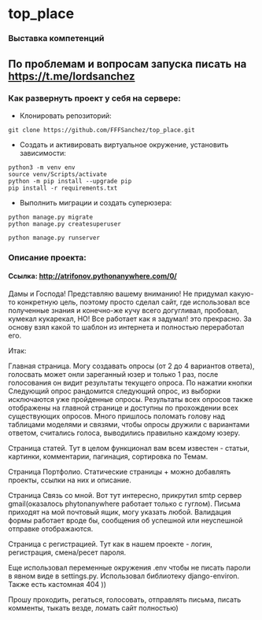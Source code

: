 # top_place
### Выставка компетенций
## По проблемам и вопросам запуска писать на https://t.me/lordsanchez
### Как развернуть проект у себя на сервере:
+ Клонировать репозиторий:
```
git clone https://github.com/FFFSanchez/top_place.git
```
+ Cоздать и активировать виртуальное окружение, установить зависимости:
```
python3 -m venv env
source venv/Scripts/activate
python -m pip install --upgrade pip
pip install -r requirements.txt
```
+ Выполнить миграции и создать суперюзера:
```
python manage.py migrate
python manage.py createsuperuser
```
```
python manage.py runserver
```
### Описание проекта:
#### Ссылка: http://atrifonov.pythonanywhere.com/0/
Дамы и Господа! Представляю вашему вниманию!
Не придумал какую-то конкретную цель, поэтому просто сделал сайт, где использовал все полученные знания и конечно-же кучу всего догугливал, пробовал, кумекал кукарекал, НО! Все работает как я задумал! это прекрасно.
За основу взял какой то шаблон из интернета и полностью переработал его.


Итак:


Главная страница.
Могу создавать опросы (от 2 до 4 вариантов ответа), голосвать может онли зареганный юзер и только 1 раз, после голосования он видит результаты текущего опроса. По нажатии кнопки Следующий опрос рандомится следующий опрос, из выборки исключаются уже пройденные опросы. Результаты всех опросов также отображены на главной странице и доступны по прохождении всех существующих опросов.
Много пришлось поломать голову над таблицами моделями и связями, чтобы опросы дружили с вариантами ответом, считались голоса, выводились правильно каждому юзеру.


Страница статей.
Тут в целом функционал вам всем известен - статьи, картинки, комментарии, пагинация, сортировка по Темам.


Страница Портфолио.
Статические страницы + можно добавлять проекты, ссылки на них и описание.


Страница Связь со мной.
Вот тут интересно, прикрутил smtp сервер gmail(оказалось phytonanywhere работает только с гуглом). Письма приходят на мой почтовый ящик, могу указать любой. Валидация формы работает вроде бы, сообщения об успешной или неуспешной отправке отображаются.


Страница с регистрацией.
Тут как в нашем проекте - логин, регистрация, смена/ресет пароля.


Еще использовал переменные окружения .env чтобы не писать пароли в явном виде в settings.py.
Использовал библиотеку django-environ.
Также есть кастомная 404 ))


Прошу проходить, регаться, голосовать, отправлять письма, писать комменты, тыкать везде, ломать сайт полностью)

